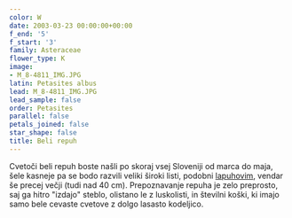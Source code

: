 ```yaml
---
color: W
date: 2003-03-23 00:00:00+00:00
f_end: '5'
f_start: '3'
family: Asteraceae
flower_type: K
image:
- M_8-4811_IMG.JPG
latin: Petasites albus
lead: M_8-4811_IMG.JPG
lead_sample: false
order: Petasites
parallel: false
petals_joined: false
star_shape: false
title: Beli repuh
---
```

Cvetoči beli repuh boste našli po skoraj vsej Sloveniji od marca do maja, šele kasneje pa se bodo razvili veliki široki listi, podobni [lapuhovim](../tussilagofarfara/), vendar še precej večji (tudi nad 40 cm). Prepoznavanje repuha je zelo preprosto, saj ga hitro \"izdajo\" steblo, olistano le z luskolisti, in številni koški, ki imajo samo bele cevaste cvetove z dolgo lasasto kodeljico.
